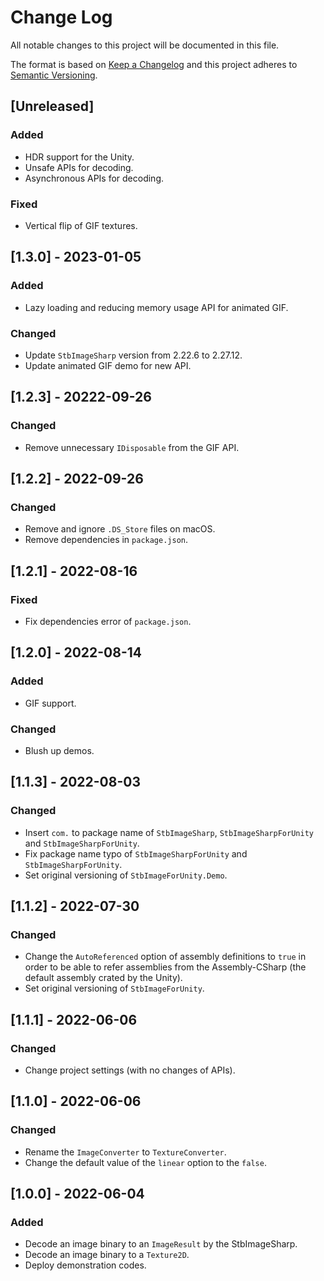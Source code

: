 # Change Log
All notable changes to this project will be documented in this file.

The format is based on [Keep a Changelog](http://keepachangelog.com/)
and this project adheres to [Semantic Versioning](http://semver.org/).

## [Unreleased]

### Added
- HDR support for the Unity.
- Unsafe APIs for decoding.
- Asynchronous APIs for decoding.

### Fixed
- Vertical flip of GIF textures.

## [1.3.0] - 2023-01-05

### Added
- Lazy loading and reducing memory usage API for animated GIF.

### Changed
- Update `StbImageSharp` version from 2.22.6 to 2.27.12.
- Update animated GIF demo for new API.

## [1.2.3] - 20222-09-26

### Changed
- Remove unnecessary `IDisposable` from the GIF API.

## [1.2.2] - 2022-09-26

### Changed
- Remove and ignore `.DS_Store` files on macOS.
- Remove dependencies in `package.json`.

## [1.2.1] - 2022-08-16

### Fixed
- Fix dependencies error of `package.json`.

## [1.2.0] - 2022-08-14

### Added
- GIF support.

### Changed
- Blush up demos.

## [1.1.3] - 2022-08-03

### Changed
- Insert `com.` to package name of `StbImageSharp`, `StbImageSharpForUnity` and `StbImageSharpForUnity`.
- Fix package name typo of `StbImageSharpForUnity` and `StbImageSharpForUnity`.
- Set original versioning of `StbImageForUnity.Demo`.

## [1.1.2] - 2022-07-30

### Changed
- Change the `AutoReferenced` option of assembly definitions to `true` in order to be able to refer assemblies from the Assembly-CSharp (the default assembly crated by the Unity).
- Set original versioning of `StbImageForUnity`.

## [1.1.1] - 2022-06-06

### Changed
- Change project settings (with no changes of APIs).

## [1.1.0] - 2022-06-06

### Changed
- Rename the `ImageConverter` to `TextureConverter`.
- Change the default value of the `linear` option to the `false`.

## [1.0.0] - 2022-06-04

### Added
- Decode an image binary to an `ImageResult` by the StbImageSharp.
- Decode an image binary to a `Texture2D`.
- Deploy demonstration codes.
